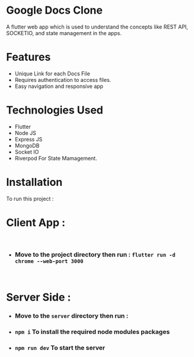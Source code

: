 # Google Docs Clone
A flutter web app which is used to understand the concepts like REST API, SOCKETIO, and state management in the apps. 
<br>

# Features
* Unique Link for each Docs File
* Requires authentication to access files.
* Easy navigation and responsive app

# Technologies Used
* Flutter
* Node JS 
* Express JS
* MongoDB
* Socket IO
* Riverpod For State Mamagement.

# Installation
To run this project : <br>

# Client App : 
<br>

* ### Move to the project directory then run : `flutter run -d chrome --web-port 3000`

<br>

# Server Side :

* ### Move to the `server` directory then run :

 * ### `npm i` To install the required node modules packages
 * ### `npm run dev` To start the server



